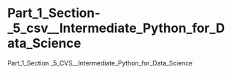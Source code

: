 # Part_1_Section-_5_csv__Intermediate_Python_for_Data_Science
Part_1_Section _5_CVS__Intermediate_Python_for_Data_Science
